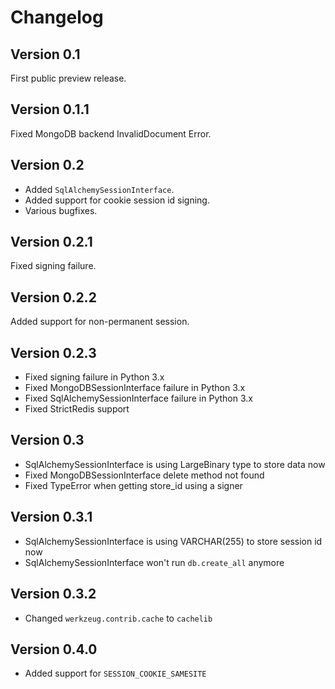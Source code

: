 # Changelog

## Version 0.1

First public preview release.

## Version 0.1.1

Fixed MongoDB backend InvalidDocument Error.

## Version 0.2

- Added `SqlAlchemySessionInterface`.
- Added support for cookie session id signing.
- Various bugfixes.

## Version 0.2.1

Fixed signing failure.

## Version 0.2.2

Added support for non-permanent session.

## Version 0.2.3

- Fixed signing failure in Python 3.x
- Fixed MongoDBSessionInterface failure in Python 3.x
- Fixed SqlAlchemySessionInterface failure in Python 3.x
- Fixed StrictRedis support

## Version 0.3

- SqlAlchemySessionInterface is using LargeBinary type to store data now
- Fixed MongoDBSessionInterface delete method not found
- Fixed TypeError when getting store_id using a signer

## Version 0.3.1

- SqlAlchemySessionInterface is using VARCHAR(255) to store session id now
- SqlAlchemySessionInterface won't run `db.create_all` anymore

## Version 0.3.2

- Changed `werkzeug.contrib.cache` to `cachelib`

## Version 0.4.0

- Added support for `SESSION_COOKIE_SAMESITE`
